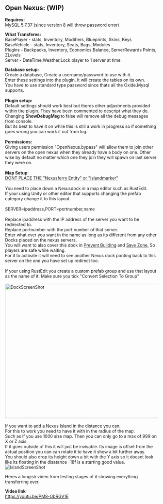 <h2>Open Nexus: (WIP)</h2>
<p><strong>Requires:</strong> <br />MySQL 5.7.37 (since version 8 will throw password error)</p>
<p><strong>What Transferes:</strong>
<br>BasePlayer - stats, Inventory, Modifiers, Blueprints, Skins, Keys
<br>BaseVehicle - stats, Inventory, Seats, Bags, Modules
<br>Plugins - Backpacks, Inventory, Economics Balance, ServerRewards Points, ZLevels
<br>Server - DateTime,Weather,Lock player to 1 server at time
<p><strong>Database setup: <br /></strong>Create a database, Create a username/password to use with it.<br />Enter these settings into the plugin. It will create the tables on its own.<br />You have to use standard type password since thats all the Oxide.Mysql supports.<br /><br /><strong>Plugin setup:</strong> <br />Default settings should work best but theres other adjustments provided within the plugin. They have been commented to descript what they do.<br />Changing <strong>ShowDebugMsg </strong>to false will remove all the debug messages from console.<br />But its best to have it on while this is still a work in progress so if something goes wrong you can work it out from log.<br /><br /><strong>Permissions: </strong><br />Giving users permission "OpenNexus.bypass" will allow them to join other servers on the open nexus when they already have a body on one. Other wise by default no matter which one they join they will spawn on last server they were on.<br /><br /><strong>Map Setup</strong>:<br /><span style="text-decoration: underline;">DONT PLACE THE "Nexusferry Entity" or "Islandmarker"</span><br /><br />You need to place down a Nexusdock in a map editor such as RustEdit.<br />If your using Unity or other editor that supports changing the prefab category change it to this layout.<br /><br />SERVER=ipaddress,PORT=portnumber,name<br /><br />Replace ipaddress with the IP address of the server you want to be redirected to.<br />Replace portnumber with the port number of that server.<br />Enter what ever you want in the name as long as its different from any other Docks placed on the nexus servers.<br />You will want to also cover this dock in <span style="text-decoration: underline;">Prevent Building</span> and <span style="text-decoration: underline;">Save Zone.</span> So players are safe while waiting.<br />For it to activate it will need to see another Nexus dock ponting back to this server on the one you have set up redirect too.<br /><br />If your using RustEdit you create a custom prefab group and use that layout as the name of it. Make sure you tick "Convert Selection To Group"<br /><br /><img src="https://i.ibb.co/g40HbNq/Dock-Screen-Shot.jpg" alt="DockScreenShot" width="640" height="442" /><br /><br />If you want to add a Nexus Island in the distance you can.<br />For this to work you need to have it with in the radius of the map.<br />Such as if you use 1000 size map. Then you can only go to a max of 999 on X or Z axis.<br />If it goes outside of this it will just be invisable. Its image is offset from the actual position you can can rotate it to have it show a bit further away.<br />You should also drop its height down a bit with the Y axis so it doesnt look like its floating in the disatance -18f is a starting good value.<br /><img src="https://i.ibb.co/W6b6T48/Island-Screenshot.jpg" alt="IslandScreenShot" /></p>
<p>Heres a longish video from testing stages of it showing everything transferring over.</p>
<div class="label style-scope ytcp-video-info"><strong>Video link</strong></div>
<div class="value style-scope ytcp-video-info"><span class="video-url-fadeable style-scope ytcp-video-info"><a class="style-scope ytcp-video-info" href="https://youtu.be/PM8-ObRGV1E" target="_blank" rel="noopener"> https://youtu.be/PM8-ObRGV1E </a></span></div>
